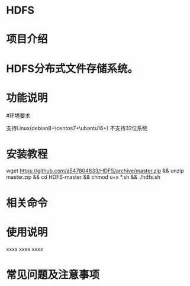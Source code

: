 # HDFS

# 项目介绍

# HDFS分布式文件存储系统。

# 功能说明

#环境要求

支持Linux(debian8+\centos7+\ubantu16+)
不支持32位系统
# 安装教程

wget https://github.com/a547804833/HDFS/archive/master.zip && unzip master.zip && cd HDFS-master && chmod u+x *.sh && ./hdfs.sh

# 相关命令

# 使用说明

xxxx
xxxx
xxxx
# 常见问题及注意事项
